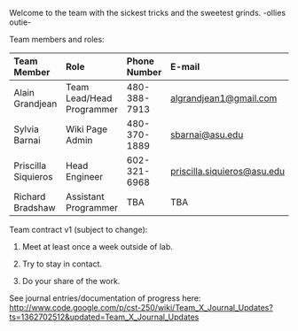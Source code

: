 Welcome to the team with the sickest tricks and the sweetest grinds. -ollies outie-

Team members and roles:


| **Team Member** | **Role** | **Phone Number** | **E-mail** |
|:----------------|:---------|:-----------------|:-----------|
| Alain Grandjean | Team Lead/Head Programmer | 480-388-7913     | algrandjean1@gmail.com |
| Sylvia Barnai   | Wiki Page Admin | 480-370-1889     | sbarnai@asu.edu |
| Priscilla Siquieros | Head Engineer | 602-321-6968     | priscilla.siquieros@asu.edu |
| Richard Bradshaw | Assistant Programmer | TBA              | TBA        |



Team contract v1 (subject to change):

1. Meet at least once a week outside of lab.

2. Try to stay in contact.

3. Do your share of the work.

See journal entries/documentation of progress here:
http://www.code.google.com/p/cst-250/wiki/Team_X_Journal_Updates?ts=1362702512&updated=Team_X_Journal_Updates